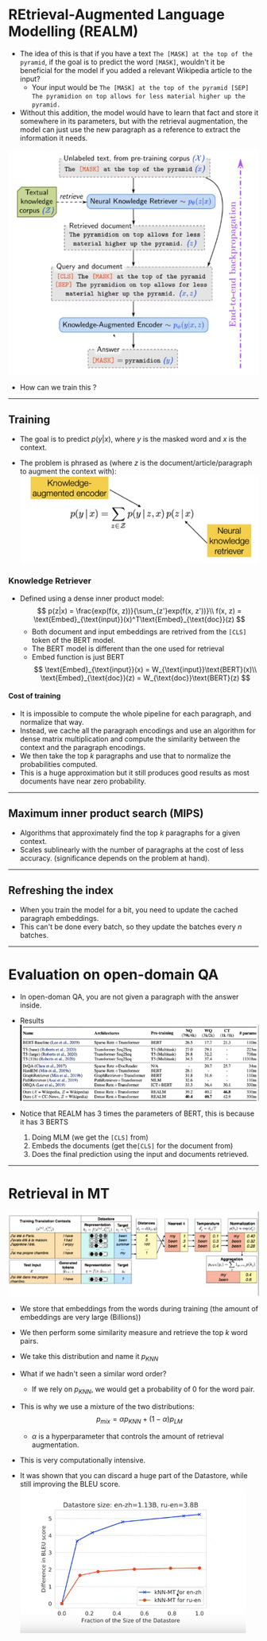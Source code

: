 # REtrieval-Augmented Language Modelling (REALM)


- The idea of this is that if you have a text `The [MASK] at the top of the pyramid`, if the goal is to predict the word `[MASK]`, wouldn't it be beneficial for the model if you added a relevant Wikipedia article to the input?
  - Your input would be `The [MASK] at the top of the pyramid [SEP] The pyramidion on top allows for less material higher up the pyramid.`
- Without this addition, the model would have to learn that fact and store it somewhere in its parameters, but with the retrieval augmentation, the model can just use the new paragraph as a reference to extract the information it needs.

![alt](./images/15-retrieval-augmented-lms/pipeline.png)

- How can we train this ?

----------

## Training

- The goal is to predict $p(y|x)$, where $y$ is the masked word and $x$ is the context.

- The problem is phrased as (where $z$ is the document/article/paragraph to augment the context with):
  ![alt](./images/15-retrieval-augmented-lms/prob.png)

### Knowledge Retriever

- Defined using a dense inner product model:
  $$
    p(z|x) = \frac{exp(f(x, z))}{\sum_{z'}exp(f(x, z'))}\\
    f(x, z) = \text{Embed}_{\text{input}}(x)^T\text{Embed}_{\text{doc}}(z)
  $$
    - Both document and input embeddings are retrived from the `[CLS]` token of the BERT model.
    - The BERT model is different than the one used for retrieval
    - Embed function is just BERT
      $$
        \text{Embed}_{\text{input}}(x) = W_{\text{input}}\text{BERT}(x)\\
        \text{Embed}_{\text{doc}}(z) = W_{\text{doc}}\text{BERT}(z)
      $$ 

#### Cost of training

- It is impossible to compute the whole pipeline for each paragraph, and normalize that way.
- Instead, we cache all the paragraph encodings and use an algorithm for dense matrix multiplication and compute the similarity between the context and the paragraph encodings.
- We then take the top $k$ paragraphs and use that to normalize the probabilities computed.
- This is a huge approximation but it still produces good results as most documents have near zero probability.

----------

## Maximum inner product search (MIPS)

- Algorithms that approximately find the top $k$ paragraphs for a given context.
- Scales sublinearly with the number of paragraphs at the cost of less accuracy. (significance depends on the problem at hand).

----------

## Refreshing the index

- When you train the model for a bit, you need to update the cached paragraph embeddings.
- This can't be done every batch, so they update the batches every $n$ batches.

----------

# Evaluation on open-domain QA

- In open-doman QA, you are not given a paragraph with the answer inside.
- Results
  ![alt](./images/15-retrieval-augmented-lms/results-open-dom-qa.png)

- Notice that REALM has 3 times the parameters of BERT, this is because it has 3 BERTS
  1. Doing MLM (we get the `[CLS]` from) 
  2. Embeds the documents (get the`[CLS]` for the document from)
  3. Does the final prediction using the input and documents retrieved.

----------

# Retrieval in MT

![alt](./images/15-retrieval-augmented-lms/nn-MT.png)

- We store that embeddings from the words during training (the amount of embeddings are very large (Billions))
- We then perform some similarity measure and retrieve the top $k$ word pairs.
- We take this distribution and name it $p_{KNN}$
- What if we hadn't seen a similar word order?
  - If we rely on $p_{KNN}$, we would get a probability of 0 for the word pair.

- This is why we use a mixture of the two distributions:
  $$
    p_{mix} = \alpha p_{KNN} + (1-\alpha)p_{LM}
  $$
  - $\alpha$ is a hyperparameter that controls the amount of retrieval augmentation.

- This is very computationally intensive.
- It was shown that you can discard a huge part of the Datastore, while still improving the BLEU score.
    ![alt](./images/15-retrieval-augmented-lms/datastore-size.png)

   



